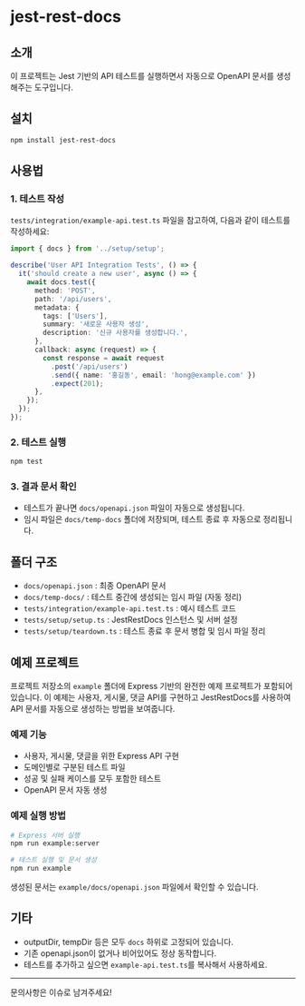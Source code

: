 # jest-rest-docs

## 소개

이 프로젝트는 Jest 기반의 API 테스트를 실행하면서 자동으로 OpenAPI 문서를 생성해주는 도구입니다.

## 설치

```bash
npm install jest-rest-docs
```

## 사용법

### 1. 테스트 작성

`tests/integration/example-api.test.ts` 파일을 참고하여, 다음과 같이 테스트를 작성하세요:

```ts
import { docs } from '../setup/setup';

describe('User API Integration Tests', () => {
  it('should create a new user', async () => {
    await docs.test({
      method: 'POST',
      path: '/api/users',
      metadata: {
        tags: ['Users'],
        summary: '새로운 사용자 생성',
        description: '신규 사용자를 생성합니다.',
      },
      callback: async (request) => {
        const response = await request
          .post('/api/users')
          .send({ name: '홍길동', email: 'hong@example.com' })
          .expect(201);
      },
    });
  });
});
```

### 2. 테스트 실행

```bash
npm test
```

### 3. 결과 문서 확인

- 테스트가 끝나면 `docs/openapi.json` 파일이 자동으로 생성됩니다.
- 임시 파일은 `docs/temp-docs` 폴더에 저장되며, 테스트 종료 후 자동으로 정리됩니다.

## 폴더 구조

- `docs/openapi.json` : 최종 OpenAPI 문서
- `docs/temp-docs/` : 테스트 중간에 생성되는 임시 파일 (자동 정리)
- `tests/integration/example-api.test.ts` : 예시 테스트 코드
- `tests/setup/setup.ts` : JestRestDocs 인스턴스 및 서버 설정
- `tests/setup/teardown.ts` : 테스트 종료 후 문서 병합 및 임시 파일 정리

## 예제 프로젝트

프로젝트 저장소의 `example` 폴더에 Express 기반의 완전한 예제 프로젝트가 포함되어 있습니다. 이 예제는 사용자, 게시물, 댓글 API를 구현하고 JestRestDocs를 사용하여 API 문서를 자동으로 생성하는 방법을 보여줍니다.

### 예제 기능

- 사용자, 게시물, 댓글을 위한 Express API 구현
- 도메인별로 구분된 테스트 파일
- 성공 및 실패 케이스를 모두 포함한 테스트
- OpenAPI 문서 자동 생성

### 예제 실행 방법

```bash
# Express 서버 실행
npm run example:server

# 테스트 실행 및 문서 생성
npm run example
```

생성된 문서는 `example/docs/openapi.json` 파일에서 확인할 수 있습니다.

## 기타

- outputDir, tempDir 등은 모두 `docs` 하위로 고정되어 있습니다.
- 기존 openapi.json이 없거나 비어있어도 정상 동작합니다.
- 테스트를 추가하고 싶으면 `example-api.test.ts`를 복사해서 사용하세요.

---

문의사항은 이슈로 남겨주세요!
